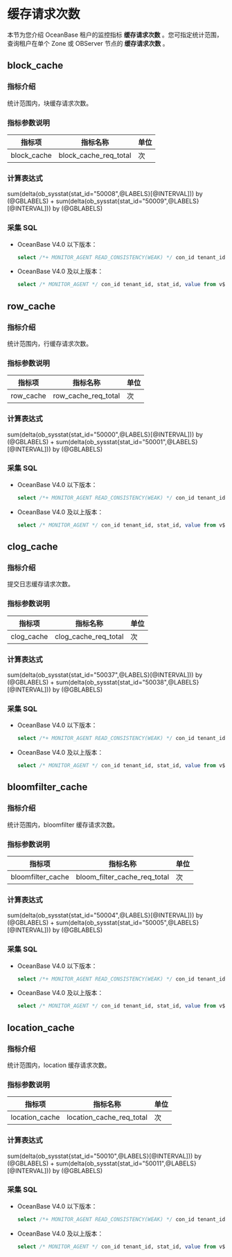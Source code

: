 # 缓存请求次数

本节为您介绍 OceanBase 租户的监控指标 **缓存请求次数** 。您可指定统计范围，查询租户在单个 Zone 或 OBServer 节点的 **缓存请求次数** 。

## block_cache

### 指标介绍

统计范围内，块缓存请求次数。

### 指标参数说明

|   **指标项**   |         指标名称          | **单位** |
|-------------|-----------------------|--------|
| block_cache | block_cache_req_total | 次      |

### 计算表达式

sum(delta(ob_sysstat{stat_id="50008",@LABELS}[@INTERVAL])) by (@GBLABELS) + sum(delta(ob_sysstat{stat_id="50009",@LABELS}[@INTERVAL])) by (@GBLABELS)

### 采集 SQL

* OceanBase V4.0 以下版本：

  ```sql
  select /*+ MONITOR_AGENT READ_CONSISTENCY(WEAK) */ con_id tenant_id, stat_id, value from v$sysstat where stat_id IN (50008, 50009) and (con_id > 1000 or con_id = 1) and class < 1000
  ```

* OceanBase V4.0 及以上版本：

  ```sql
  select /* MONITOR_AGENT */ con_id tenant_id, stat_id, value from v$sysstat where stat_id IN (50008, 50009) and (con_id > 1000 or con_id = 1) and class < 1000
  ```

## row_cache

### 指标介绍

统计范围内，行缓存请求次数。

### 指标参数说明

|  **指标项**  |        指标名称         | **单位** |
|-----------|---------------------|--------|
| row_cache | row_cache_req_total | 次      |

### 计算表达式

sum(delta(ob_sysstat{stat_id="50000",@LABELS}[@INTERVAL])) by (@GBLABELS) + sum(delta(ob_sysstat{stat_id="50001",@LABELS}[@INTERVAL])) by (@GBLABELS)

### 采集 SQL

* OceanBase V4.0 以下版本：

  ```sql
  select /*+ MONITOR_AGENT READ_CONSISTENCY(WEAK) */ con_id tenant_id, stat_id, value from v$sysstat where stat_id IN (50000, 50001) and (con_id > 1000 or con_id = 1) and class < 1000
  ```

* OceanBase V4.0 及以上版本：

  ```sql
  select /* MONITOR_AGENT */ con_id tenant_id, stat_id, value from v$sysstat where stat_id IN (50000, 50001) and (con_id > 1000 or con_id = 1) and class < 1000
  ```

## clog_cache

### 指标介绍

提交日志缓存请求次数。

### 指标参数说明

|  **指标项**   |         指标名称         | **单位** |
|------------|----------------------|--------|
| clog_cache | clog_cache_req_total | 次      |

### 计算表达式

sum(delta(ob_sysstat{stat_id="50037",@LABELS}[@INTERVAL])) by (@GBLABELS) + sum(delta(ob_sysstat{stat_id="50038",@LABELS}[@INTERVAL])) by (@GBLABELS)

### 采集 SQL

* OceanBase V4.0 以下版本：

  ```sql
  select /*+ MONITOR_AGENT READ_CONSISTENCY(WEAK) */ con_id tenant_id, stat_id, value from v$sysstat where stat_id IN (50037, 50038) and (con_id > 1000 or con_id = 1) and class < 1000
  ```

* OceanBase V4.0 及以上版本：

  ```sql
  select /* MONITOR_AGENT */ con_id tenant_id, stat_id, value from v$sysstat where stat_id IN (50037, 50038) and (con_id > 1000 or con_id = 1) and class < 1000
  ```

## bloomfilter_cache

### 指标介绍

统计范围内，bloomfilter 缓存请求次数。

### 指标参数说明

|      **指标项**      |             指标名称             | **单位** |
|-------------------|------------------------------|--------|
| bloomfilter_cache | bloom_filter_cache_req_total | 次      |

### 计算表达式

sum(delta(ob_sysstat{stat_id="50004",@LABELS}[@INTERVAL])) by (@GBLABELS) + sum(delta(ob_sysstat{stat_id="50005",@LABELS}[@INTERVAL])) by (@GBLABELS)

### 采集 SQL

* OceanBase V4.0 以下版本：

  ```sql
  select /*+ MONITOR_AGENT READ_CONSISTENCY(WEAK) */ con_id tenant_id, stat_id, value from v$sysstat where stat_id IN (50004, 50005) and (con_id > 1000 or con_id = 1) and class < 1000
  ```

* OceanBase V4.0 及以上版本：

  ```sql
  select /* MONITOR_AGENT */ con_id tenant_id, stat_id, value from v$sysstat where stat_id IN (50004, 50005) and (con_id > 1000 or con_id = 1) and class < 1000
  ```

## location_cache

### 指标介绍

统计范围内，location 缓存请求次数。

### 指标参数说明

|    **指标项**     |           指标名称           | **单位** |
|----------------|--------------------------|--------|
| location_cache | location_cache_req_total | 次      |

### 计算表达式

sum(delta(ob_sysstat{stat_id="50010",@LABELS}[@INTERVAL])) by (@GBLABELS) + sum(delta(ob_sysstat{stat_id="50011",@LABELS}[@INTERVAL])) by (@GBLABELS)

### 采集 SQL

* OceanBase V4.0 以下版本：

  ```sql
  select /*+ MONITOR_AGENT READ_CONSISTENCY(WEAK) */ con_id tenant_id, stat_id, value from v$sysstat where stat_id IN (50010, 50011) and (con_id > 1000 or con_id = 1) and class < 1000
  ```

* OceanBase V4.0 及以上版本：

  ```sql
  select /* MONITOR_AGENT */ con_id tenant_id, stat_id, value from v$sysstat where stat_id IN (50010, 50011) and (con_id > 1000 or con_id = 1) and class < 1000
  ```
